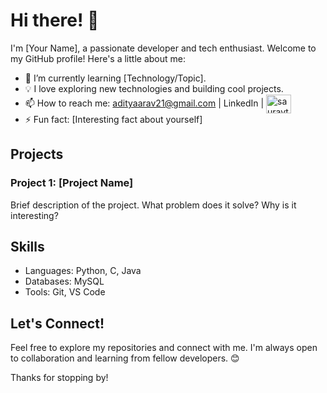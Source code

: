 # Hi there! 👋

I'm [Your Name], a passionate developer and tech enthusiast. Welcome to my GitHub profile! Here's a little about me:

- 🌱 I’m currently learning [Technology/Topic].
- 💡 I love exploring new technologies and building cool projects.
- 📫 How to reach me: adityaarav21@gmail.com | LinkedIn | <a href="https://instagram.com/adi_1359" target="blank"><img align="center" src="https://raw.githubusercontent.com/rahuldkjain/github-profile-readme-generator/master/src/images/icons/Social/instagram.svg" alt="sauravtiwari" height="30" width="40" /></a>
- ⚡ Fun fact: [Interesting fact about yourself]

## Projects

### Project 1: [Project Name]
Brief description of the project. What problem does it solve? Why is it interesting?


## Skills

- Languages: Python, C, Java
- Databases: MySQL
- Tools: Git, VS Code

## Let's Connect!

Feel free to explore my repositories and connect with me. I'm always open to collaboration and learning from fellow developers. 😊

Thanks for stopping by!
